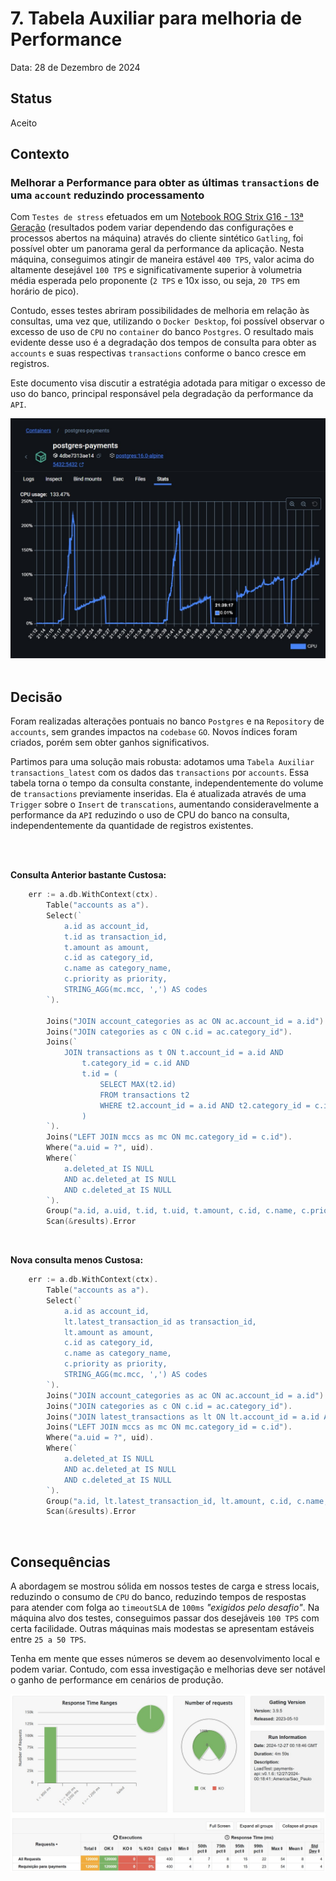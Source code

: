 # 7. Tabela Auxiliar para melhoria de Performance

Data: 28 de Dezembro de 2024

## Status

Aceito

## Contexto

### Melhorar a Performance para obter as últimas `transactions` de uma `account` reduzindo processamento

Com `Testes de stress` efetuados em um [Notebook ROG Strix G16 - 13ª Geração](https://br.store.asus.com/notebook-gamer-rog-strix-g16-13-geracao.html?config=90NR0D41-M00Y60) (resultados podem variar dependendo das configurações e processos abertos na máquina) através do cliente sintético `Gatling`, foi possível obter um panorama geral da performance da aplicação. Nesta máquina, conseguimos atingir de maneira estável `400 TPS`, valor acima do altamente desejável `100 TPS` e significativamente superior à volumetria média esperada pelo proponente (`2 TPS` e 10x isso, ou seja, `20 TPS` em horário de pico).

Contudo, esses testes abriram possibilidades de melhoria em relação às consultas, uma vez que, utilizando o `Docker Desktop`, foi possível observar o excesso de uso de `CPU` no `container` do banco `Postgres`. O resultado mais evidente desse uso é a degradação dos tempos de consulta para obter as `accounts` e suas respectivas `transactions` conforme o banco cresce em registros.

Este documento visa discutir a estratégia adotada para mitigar o excesso de uso do banco, principal responsável pela degradação da performance da `API`.

<div align="center">
    <img src="../../assets/images/screen_captures/improvement/docker_desktop_before_improvement.jpeg">
</div>

<br/>

## Decisão
Foram realizadas alterações pontuais no banco `Postgres` e na `Repository` de `accounts`, sem grandes impactos na `codebase` `GO`. Novos índices foram criados, porém sem obter ganhos significativos.

Partimos para uma solução mais robusta: adotamos uma `Tabela Auxiliar` `transactions_latest` com os dados das `transactions` por `accounts`. Essa tabela torna o tempo da consulta constante, independentemente do volume de `transactions` previamente inseridas. Ela é atualizada através de uma `Trigger` sobre o `Insert` de `transcations`, aumentando consideravelmente a performance da `API` reduzindo o uso de CPU do banco na consulta, independentemente da quantidade de registros existentes.

<br/>
<br/>

__Consulta Anterior bastante Custosa:__
```go
	err := a.db.WithContext(ctx).
		Table("accounts as a").
		Select(`
			a.id as account_id, 
			t.id as transaction_id, 
			t.amount as amount, 
			c.id as category_id, 
			c.name as category_name, 
			c.priority as priority,
			STRING_AGG(mc.mcc, ',') AS codes
		`).

		Joins("JOIN account_categories as ac ON ac.account_id = a.id").
		Joins("JOIN categories as c ON c.id = ac.category_id").
		Joins(`
        	JOIN transactions as t ON t.account_id = a.id AND 
				t.category_id = c.id AND 
				t.id = (
        	    	SELECT MAX(t2.id) 
        	    	FROM transactions t2 
        	    	WHERE t2.account_id = a.id AND t2.category_id = c.id
        		)
    	`).
		Joins("LEFT JOIN mccs as mc ON mc.category_id = c.id").
		Where("a.uid = ?", uid).
		Where(`
			a.deleted_at IS NULL
			AND ac.deleted_at IS NULL
			AND c.deleted_at IS NULL
		`).
		Group("a.id, a.uid, t.id, t.uid, t.amount, c.id, c.name, c.priority").
		Scan(&results).Error

```

<br/>

__Nova consulta menos Custosa:__
```go
	err := a.db.WithContext(ctx).
		Table("accounts as a").
		Select(`
			a.id as account_id, 
			lt.latest_transaction_id as transaction_id, 
			lt.amount as amount, 
			c.id as category_id, 
			c.name as category_name, 
			c.priority as priority,
			STRING_AGG(mc.mcc, ',') AS codes
		`).
		Joins("JOIN account_categories as ac ON ac.account_id = a.id").
		Joins("JOIN categories as c ON c.id = ac.category_id").
		Joins("JOIN latest_transactions as lt ON lt.account_id = a.id AND lt.category_id = c.id").
		Joins("LEFT JOIN mccs as mc ON mc.category_id = c.id").
		Where("a.uid = ?", uid).
		Where(`
			a.deleted_at IS NULL
			AND ac.deleted_at IS NULL
			AND c.deleted_at IS NULL
		`).
		Group("a.id, lt.latest_transaction_id, lt.amount, c.id, c.name, c.priority").
		Scan(&results).Error
```

<br/>

## Consequências

A abordagem se mostrou sólida em nossos testes de carga e stress locais, reduzindo o consumo de `CPU` do banco, reduzindo tempos de respostas para atender com folga ao `timeoutSLA` de `100ms` _"exigidos pelo desafio"_. Na máquina alvo dos testes, conseguimos passar dos desejáveis `100 TPS` com certa facilidade. Outras máquinas mais modestas se apresentam estáveis entre `25 a 50 TPS`.

Tenha em mente que esses números se devem ao desenvolvimento local e podem variar. Contudo, com essa investigação e melhorias deve ser notável o ganho de performance em cenários de produção.

<div align="center">
    <img src="../../assets/images/screen_captures/improvement/load_test_400_tps_after_improvement.jpeg">
</div>

